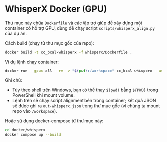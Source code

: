 # WhisperX Docker (GPU)

Thư mục này chứa `Dockerfile` và các tập trợ giúp để xây dựng một container có hỗ trợ GPU, dùng để chạy script `scripts/whisperx_align.py` của dự án.

Cách build (chạy từ thư mục gốc của repo):

```bash
docker build -t cc_bcal-whisperx -f whisperx/Dockerfile .
```

Ví dụ lệnh chạy container:

```bash
docker run --gpus all --rm -v "$(pwd):/workspace" cc_bcal-whisperx --audio /workspace/projects/1.tam-nhu-mat-ho/audio.mp3 --output /workspace/out-whisperx.json
```

Ghi chú:
- Tùy theo shell trên Windows, bạn có thể thay `$(pwd)` bằng `${PWD}` trong PowerShell khi mount volume.
- Lệnh trên sẽ chạy script alignment bên trong container; kết quả JSON sẽ được ghi ra `out-whisperx.json` trong thư mục gốc (vì chúng ta mount repo vào `/workspace`).

Hoặc sử dụng docker-compose từ thư mục này:

```bash
cd docker/whisperx
docker compose up --build
```